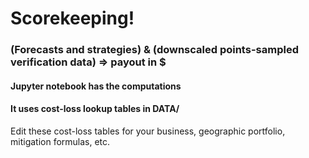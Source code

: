 # Scorekeeping! 
### (Forecasts and strategies) & (downscaled points-sampled verification data) => payout in $

#### Jupyter notebook has the computations

#### It uses cost-loss lookup tables in DATA/

Edit these cost-loss tables for your business, geographic portfolio, mitigation formulas, etc. 

